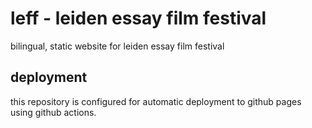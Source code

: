 # leff - leiden essay film festival

bilingual, static website for leiden essay film festival

## deployment

this repository is configured for automatic deployment to github pages using github actions.
